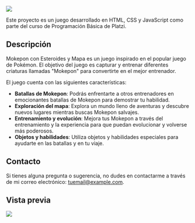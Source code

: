 ![](https://i.ibb.co/x7pwYx8/image-removebg-preview.webp)

Este proyecto es un juego desarrollado en HTML, CSS y JavaScript como parte del curso de Programación Básica de Platzi.

## Descripción

Mokepon con Esteroides y Mapa es un juego inspirado en el popular juego de Pokémon. El objetivo del juego es capturar y entrenar diferentes criaturas llamadas "Mokepon" para convertirte en el mejor entrenador.

El juego cuenta con las siguientes características:

- **Batallas de Mokepon**: Podrás enfrentarte a otros entrenadores en emocionantes batallas de Mokepon para demostrar tu habilidad.
- **Exploración del mapa**: Explora un mundo lleno de aventuras y descubre nuevos lugares mientras buscas Mokepon salvajes.
- **Entrenamiento y evolución**: Mejora tus Mokepon a través del entrenamiento y la experiencia para que puedan evolucionar y volverse más poderosos.
- **Objetos y habilidades**: Utiliza objetos y habilidades especiales para ayudarte en las batallas y en tu viaje.

## Contacto

Si tienes alguna pregunta o sugerencia, no dudes en contactarme a través de mi correo electrónico: tuemail@example.com.

## Vista previa

![](https://i.ibb.co/8bkrSpf/Captura-de-pantalla-2023-12-07-163420.png)